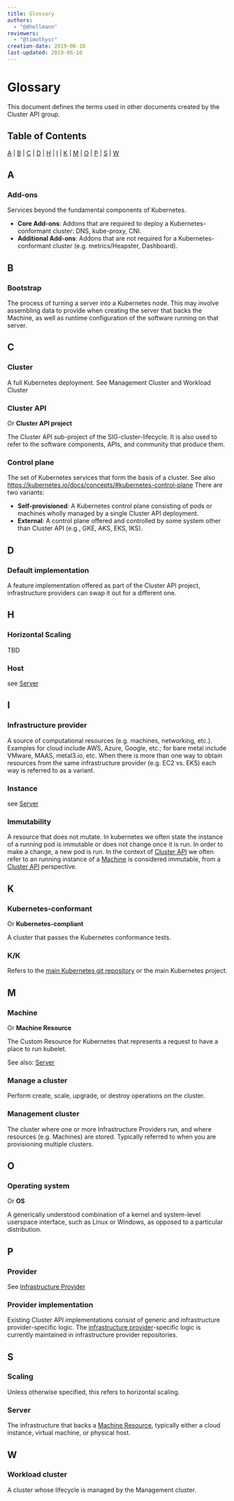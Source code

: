 ```yaml
---
title: Glossary
authors:
  - "@dhellmann"
reviewers:
  - "@timothysc"
creation-date: 2019-06-10
last-updated: 2019-06-10
---
```


<!--

  Formatting instructions for this document:

  - Create level 3 section for each glossary entry so other documents can consistently link to the definition.
  - Use a bullet list to define sub-entries or variations.
  - Wrap each sub-entry or variation in double underscores to have it rendered with emphasis.
  - Use semantic linefeeds (https://rhodesmill.org/brandon/2012/one-sentence-per-line/)

-->

# Glossary

This document defines the terms used in other documents created by the Cluster API group.

## Table of Contents

[A](#a) | [B](#b) | [C](#c) | [D](#d) | [H](#h) | [I](#i) | [K](#k) | [M](#m) | [O](#o) | [P](#p) | [S](#s) | [W](#w)

## A

### Add-ons

Services beyond the fundamental components of Kubernetes.

* __Core Add-ons__: Addons that are required to deploy a Kubernetes-conformant cluster: DNS, kube-proxy, CNI.
* __Additional Add-ons__: Addons that are not required for a Kubernetes-conformant cluster (e.g. metrics/Heapster, Dashboard).

## B

### Bootstrap

The process of turning a server into a Kubernetes node. This may involve assembling data to provide when creating the server that backs the Machine, as well as runtime configuration of the software running on that server.

## C

### Cluster

A full Kubernetes deployment. See Management Cluster and Workload Cluster

### Cluster API

Or __Cluster API project__

The Cluster API sub-project of the SIG-cluster-lifecycle. It is also used to refer to the software components, APIs, and community that produce them.

### Control plane

The set of Kubernetes services that form the basis of a cluster. See also https://kubernetes.io/docs/concepts/#kubernetes-control-plane There are two variants:

* __Self-provisioned__: A Kubernetes control plane consisting of pods or machines wholly managed by a single Cluster API deployment.
* __External__: A control plane offered and controlled by some system other than Cluster API (e.g., GKE, AKS, EKS, IKS).

## D

### Default implementation

A feature implementation offered as part of the Cluster API project, infrastructure providers can swap it out for a different one.

## H

### Horizontal Scaling

TBD

### Host

see [Server](#server)

## I

### Infrastructure provider

A source of computational resources (e.g. machines, networking, etc.). Examples for cloud include AWS, Azure, Google, etc.; for bare metal include VMware, MAAS, metal3.io, etc. When there is more than one way to obtain resources from the same infrastructure provider (e.g. EC2 vs. EKS) each way is referred to as a variant.

### Instance

see [Server](#server)

### Immutability

A resource that does not mutate.  In kubernetes we often state the instance of a running pod is immutable or does not change once it is run.  In order to make a change, a new pod is run.  In the context of [Cluster API](#cluster-api) we often refer to an running instance of a [Machine](#machine) is considered immutable, from a [Cluster API](#cluster-api) perspective.

## K

### Kubernetes-conformant

Or __Kubernetes-compliant__

A cluster that passes the Kubernetes conformance tests.

### K/K

Refers to the [main Kubernetes git repository](https://github.com/kubernetes/kubernetes) or the main Kubernetes project.

## M

### Machine

Or __Machine Resource__

The Custom Resource for Kubernetes that represents a request to have a place to run kubelet.

See also: [Server](#server)

### Manage a cluster

Perform create, scale, upgrade, or destroy operations on the cluster.

### Management cluster

The cluster where one or more Infrastructure Providers run, and where resources (e.g. Machines) are stored.  Typically referred to when you are provisioning multiple clusters.

## O

### Operating system

Or __OS__

A generically understood combination of a kernel and system-level userspace interface, such as Linux or Windows, as opposed to a particular distribution.

## P

### Provider

See [Infrastructure Provider](#user-content-infrastructure-provider)

### Provider implementation

Existing Cluster API implementations consist of generic and infrastructure provider-specific logic. The [infrastructure provider](#infrastructure-provider)-specific logic is currently maintained in infrastructure provider repositories.

## S

### Scaling

Unless otherwise specified, this refers to horizontal scaling.

### Server

The infrastructure that backs a [Machine Resource](#user-content-machine), typically either a cloud instance, virtual machine, or physical host.

## W

### Workload cluster

A cluster whose lifecycle is managed by the Management cluster.
